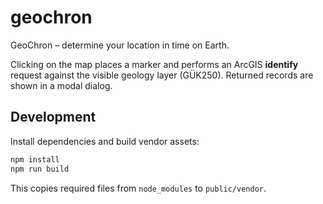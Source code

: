 # geochron
GeoChron – determine your location in time on Earth.

Clicking on the map places a marker and performs an ArcGIS **identify** request
against the visible geology layer (GÜK250). Returned records are shown in a
modal dialog.

## Development

Install dependencies and build vendor assets:

```bash
npm install
npm run build
```

This copies required files from `node_modules` to `public/vendor`.
